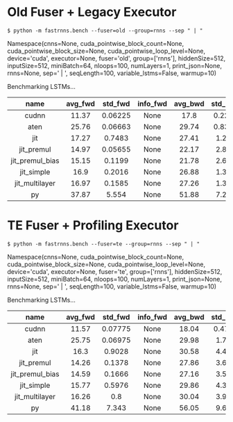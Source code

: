 # Old Fuser + Legacy Executor

```
$ python -m fastrnns.bench --fuser=old --group=rnns --sep " | "
```

Namespace(cnns=None, cuda_pointwise_block_count=None, cuda_pointwise_block_size=None, cuda_pointwise_loop_level=None, device='cuda', executor=None, fuser='old', group=['rnns'], hiddenSize=512, inputSize=512, miniBatch=64, nloops=100, numLayers=1, print_json=None, rnns=None, sep=' | ', seqLength=100, variable_lstms=False, warmup=10)

Benchmarking LSTMs...

|            name |          avg_fwd |          std_fwd |         info_fwd |          avg_bwd |          std_bwd |         info_bwd |
|           :---: |            :---: |            :---: |            :---: |            :---: |            :---: |  :---:           |
|           cudnn |            11.37 |          0.06225 |             None |             17.8 |           0.2296 |             None |
|            aten |            25.76 |          0.06663 |             None |            29.74 |           0.8339 |             None |
|             jit |            17.27 |           0.7483 |             None |            27.41 |            1.264 |             None |
|      jit_premul |            14.97 |          0.05655 |             None |            22.17 |            2.878 |             None |
| jit_premul_bias |            15.15 |           0.1199 |             None |            21.78 |            2.648 |             None |
|      jit_simple |             16.9 |           0.2016 |             None |            26.88 |            1.362 |             None |
|  jit_multilayer |            16.97 |           0.1585 |             None |            27.26 |            1.387 |             None |
|              py |            37.87 |            5.554 |             None |            51.88 |            7.287 |             None |

# TE Fuser + Profiling Executor

```
$ python -m fastrnns.bench --fuser=te --group=rnns --sep " | "
```

Namespace(cnns=None, cuda_pointwise_block_count=None, cuda_pointwise_block_size=None, cuda_pointwise_loop_level=None, device='cuda', executor=None, fuser='te', group=['rnns'], hiddenSize=512, inputSize=512, miniBatch=64, nloops=100, numLayers=1, print_json=None, rnns=None, sep=' | ', seqLength=100, variable_lstms=False, warmup=10)

Benchmarking LSTMs...

|             name |          avg_fwd |          std_fwd |         info_fwd |          avg_bwd |          std_bwd |         info_bwd |
|            :---: |            :---: |            :---: |            :---: |            :---: |            :---: |  :---:           |
|            cudnn |            11.57 |          0.07775 |             None |            18.04 |           0.4799 |             None |
|             aten |            25.75 |          0.06975 |             None |            29.98 |            1.738 |             None |
|              jit |             16.3 |           0.9028 |             None |            30.58 |            4.496 |             None |
|       jit_premul |            14.26 |           0.1378 |             None |            27.86 |            3.647 |             None |
|  jit_premul_bias |            14.59 |           0.1666 |             None |            27.16 |            3.558 |             None |
|       jit_simple |            15.77 |           0.5976 |             None |            29.86 |            4.391 |             None |
|   jit_multilayer |            16.26 |              0.8 |             None |            30.04 |            3.947 |             None |
|               py |            41.18 |            7.343 |             None |            56.05 |            9.657 |             None |
